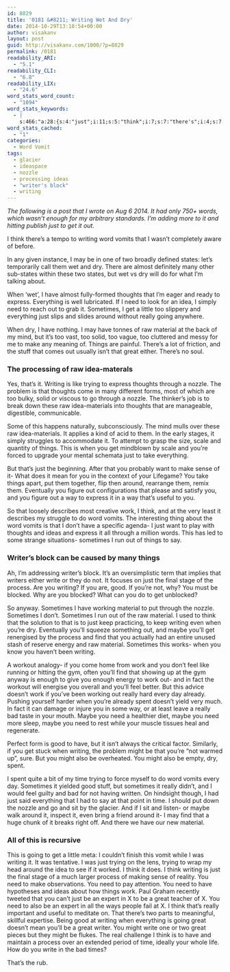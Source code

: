 ```yaml
---
id: 8829
title: '0181 &#8211; Writing Wet And Dry'
date: 2014-10-29T13:18:54+00:00
author: visakanv
layout: post
guid: http://visakanv.com/1000/?p=8829
permalink: /0181
readability_ARI:
  - "5.1"
readability_CLI:
  - "6.8"
readability_LIX:
  - "24.6"
word_stats_word_count:
  - "1094"
word_stats_keywords:
  - |
    s:466:"a:28:{s:4:"just";i:11;s:5:"think";i:7;s:7:"there's";i:4;s:7:"writing";i:9;s:4:"word";i:4;s:6:"vomits";i:4;s:6:"states";i:3;s:8:"thoughts";i:5;s:7:"express";i:4;s:4:"need";i:9;s:4:"idea";i:5;s:6:"really";i:5;s:5:"going";i:3;s:8:"material";i:5;s:4:"make";i:3;s:6:"things";i:6;s:5:"great";i:5;s:6:"trying";i:4;s:6:"nozzle";i:4;s:4:"work";i:5;s:5:"write";i:3;s:7:"process";i:4;s:4:"good";i:4;s:5:"maybe";i:5;s:4:"find";i:3;s:4:"feel";i:3;s:5:"spent";i:3;s:4:"time";i:3;}";
word_stats_cached:
  - "1"
categories:
  - Word Vomit
tags:
  - glacier
  - ideaspace
  - nozzle
  - processing ideas
  - "writer's block"
  - writing
---
```

_The following is a post that I wrote on Aug 6 2014. It had only 750+ words, which wasn&#8217;t enough for my arbitrary standards. I&#8217;m adding more to it and hitting publish just to get it out._

I think there&#8217;s a tempo to writing word vomits that I wasn&#8217;t completely aware of before.

In any given instance, I may be in one of two broadly defined states: let&#8217;s temporarily call them wet and dry. There are almost definitely many other sub-states within these two states, but wet vs dry will do for what I&#8217;m talking about.

When &#8216;wet&#8217;, I have almost fully-formed thoughts that I&#8217;m eager and ready to express. Everything is well lubricated. If I need to look for an idea, I simply need to reach out to grab it. Sometimes, I get a little too slippery and everything just slips and slides around without really going anywhere.

When dry, I have nothing. I may have tonnes of raw material at the back of my mind, but it&#8217;s too vast, too solid, too vague, too cluttered and messy for me to make any meaning of. Things are painful. There&#8217;s a lot of friction, and the stuff that comes out usually isn&#8217;t that great either. There&#8217;s no soul.

### The processing of raw idea-materals

Yes, that&#8217;s it. Writing is like trying to express thoughts through a nozzle. The problem is that thoughts come in many different forms, most of which are too bulky, solid or viscous to go through a nozzle. The thinker&#8217;s job is to break down these raw idea-materials into thoughts that are manageable, digestible, communicable.

Some of this happens naturally, subconsciously. The mind mulls over these raw idea-materials. It applies a kind of acid to them. In the early stages, it simply struggles to accommodate it. To attempt to grasp the size, scale and quantity of things. This is when you get mindblown by scale and you&#8217;re forced to upgrade your mental schemata just to take everything.

But that&#8217;s just the beginning. After that you probably want to make sense of it- What does it mean for you in the context of your Lifegame? You take things apart, put them together, flip then around, rearrange them, remix them. Eventually you figure out configurations that please and satisfy you, and you figure out a way to express it in a way that&#8217;s useful to you.

So that loosely describes most creative work, I think, and at the very least it describes my struggle to do word vomits. The interesting thing about the word vomits is that I don&#8217;t have a specific agenda- I just want to play with thoughts and ideas and express it all through a million words. This has led to some strange situations- sometimes I run out of things to say.

### Writer&#8217;s block can be caused by many things

Ah, I&#8217;m addressing writer&#8217;s block. It&#8217;s an oversimplistic term that implies that writers either write or they do not. It focuses on just the final stage of the process. Are you writing? If you are, good. If you&#8217;re not, why? You must be blocked. Why are you blocked? What can you do to get unblocked?

So anyway. Sometimes I have working material to put through the nozzle. Sometimes I don&#8217;t. Sometimes I run out of the raw material. I used to think that the solution to that is to just keep practicing, to keep writing even when you&#8217;re dry. Eventually you&#8217;ll squeeze something out, and maybe you&#8217;ll get renergised by the process and find that you actually had an entire unused stash of reserve energy and raw material. Sometimes this works- when you know you haven&#8217;t been writing.

A workout analogy- if you come home from work and you don&#8217;t feel like running or hitting the gym, often you&#8217;ll find that showing up at the gym anyway is enough to give you enough energy to work out- and in fact the workout will energise you overall and you&#8217;ll feel better. But this advice doesn&#8217;t work if you&#8217;ve been working out really hard every day already. Pushing yourself harder when you&#8217;re already spent doesn&#8217;t yield very much. In fact it can damage or injure you in some way, or at least leave a really bad taste in your mouth. Maybe you need a healthier diet, maybe you need more sleep, maybe you need to rest while your muscle tissues heal and regenerate.

Perfect form is good to have, but it isn&#8217;t always the critical factor. Similarly, if you get stuck when writing, the problem might be that you&#8217;re &#8220;not warmed up&#8221;, sure. But you might also be overheated. You might also be empty, dry, spent.

I spent quite a bit of my time trying to force myself to do word vomits every day. Sometimes it yielded good stuff, but sometimes it really didn&#8217;t, and I would feel guilty and bad for not having written. On hindsight though, I had just said everything that I had to say at that point in time. I should put down the nozzle and go and sit by the glacier. And if I sit and listen- or maybe walk around it, inspect it, even bring a friend around it- I may find that a huge chunk of it breaks right off. And there we have our new material.

### All of this is recursive

This is going to get a little meta: I couldn&#8217;t finish this vomit while I was writing it. It was tentative. I was just trying on the lens, trying to wrap my head around the idea to see if it worked. I think it does. I think writing is just the final stage of a much larger process of making sense of reality. You need to make observations. You need to pay attention. You need to have hypotheses and ideas about how things work. Paul Graham recently tweeted that you can&#8217;t just be an expert in X to be a great teacher of X. You need to also be an expert in all the ways people fail at X. I think that&#8217;s really important and useful to meditate on. That there&#8217;s two parts to meaningful, skillful expertise. Being good at writing when everything is going great doesn&#8217;t mean you&#8217;ll be a great writer. You might write one or two great pieces but they might be flukes. The real challenge I think is to have and maintain a process over an extended period of time, ideally your whole life. How do you write in the bad times?

That&#8217;s the rub.